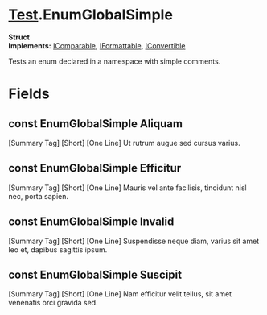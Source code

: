 # [Test](TableOfContents.Test.md).EnumGlobalSimple

**Struct**  
**Implements:** [IComparable](https://docs.microsoft.com/en-us/dotnet/api/system.icomparable), [IFormattable](https://docs.microsoft.com/en-us/dotnet/api/system.iformattable), [IConvertible](https://docs.microsoft.com/en-us/dotnet/api/system.iconvertible)  

Tests an enum declared in a namespace with simple comments.  

# Fields

## const EnumGlobalSimple Aliquam

[Summary Tag] [Short] [One Line] Ut rutrum augue sed cursus varius.  

## const EnumGlobalSimple Efficitur

[Summary Tag] [Short] [One Line] Mauris vel ante facilisis, tincidunt nisl nec, porta sapien.  

## const EnumGlobalSimple Invalid

[Summary Tag] [Short] [One Line] Suspendisse neque diam, varius sit amet leo et, dapibus sagittis ipsum.  

## const EnumGlobalSimple Suscipit

[Summary Tag] [Short] [One Line] Nam efficitur velit tellus, sit amet venenatis orci gravida sed.  

